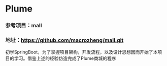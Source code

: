 # Plume
### 参考项目：mall
### 地址：https://github.com/macrozheng/mall.git

初学SpringBoot，为了掌握项目架构，开发流程，以及设计思想因而开始了本项目的学习。借鉴上述的经验仿造完成了Plume商城的程序

